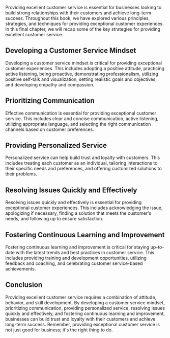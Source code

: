 
Providing excellent customer service is essential for businesses looking to build strong relationships with their customers and achieve long-term success. Throughout this book, we have explored various principles, strategies, and techniques for providing exceptional customer experiences. In this final chapter, we will recap some of the key strategies for providing excellent customer service.

Developing a Customer Service Mindset
-------------------------------------

Developing a customer service mindset is critical for providing exceptional customer experiences. This includes adopting a positive attitude, practicing active listening, being proactive, demonstrating professionalism, utilizing positive self-talk and visualization, setting realistic goals and objectives, and developing empathy and compassion.

Prioritizing Communication
--------------------------

Effective communication is essential for providing exceptional customer service. This includes clear and concise communication, active listening, utilizing appropriate language, and selecting the right communication channels based on customer preferences.

Providing Personalized Service
------------------------------

Personalized service can help build trust and loyalty with customers. This includes treating each customer as an individual, tailoring interactions to their specific needs and preferences, and offering customized solutions to their problems.

Resolving Issues Quickly and Effectively
----------------------------------------

Resolving issues quickly and effectively is essential for providing exceptional customer experiences. This includes acknowledging the issue, apologizing if necessary, finding a solution that meets the customer's needs, and following up to ensure satisfaction.

Fostering Continuous Learning and Improvement
---------------------------------------------

Fostering continuous learning and improvement is critical for staying up-to-date with the latest trends and best practices in customer service. This includes providing training and development opportunities, utilizing feedback and coaching, and celebrating customer service-based achievements.

Conclusion
----------

Providing excellent customer service requires a combination of attitude, behavior, and skill development. By developing a customer service mindset, prioritizing communication, providing personalized service, resolving issues quickly and effectively, and fostering continuous learning and improvement, businesses can build trust and loyalty with their customers and achieve long-term success. Remember, providing exceptional customer service is not just good for business; it's the right thing to do.
